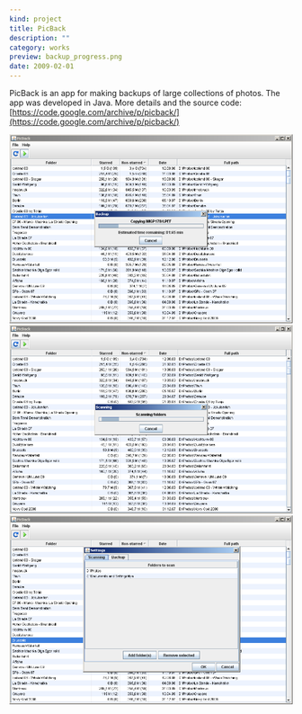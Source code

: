 ```yaml
---
kind: project
title: PicBack
description: ""
category: works
preview: backup_progress.png
date: 2009-02-01
---
```


PicBack is an app for making backups of large collections of photos. The app was developed in Java.
More details and the source code: [https://code.google.com/archive/p/picback/](https://code.google.com/archive/p/picback/)

![](backup_progress.png)
![](scanning.png)
![](scanning_settings.png)
